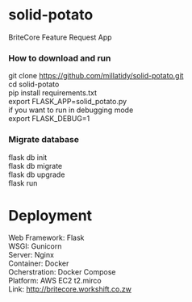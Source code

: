 # solid-potato
BriteCore Feature Request App

### How to download and run
git clone https://github.com/millatidy/solid-potato.git<br>
cd solid-potato<br>
pip install requirements.txt<br>
export FLASK_APP=solid_potato.py<br>
if you want to run in debugging mode<br>
export FLASK_DEBUG=1<br>

### Migrate database
flask db init<br>
flask db migrate<br>
flask db upgrade<br>
flask run

# Deployment
Web Framework: Flask<br>
WSGI: Gunicorn<br>
Server: Nginx<br>
Container: Docker<br>
Ocherstration: Docker Compose<br>
Platform: AWS EC2 t2.mirco<br>
Link: http://britecore.workshift.co.zw
